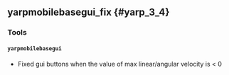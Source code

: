 yarpmobilebasegui_fix {#yarp_3_4}
--------------------


### Tools

#### `yarpmobilebasegui`

* Fixed gui buttons when the value of max linear/angular velocity is < 0
